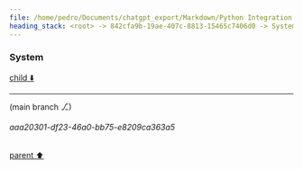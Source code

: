 ```yaml
---
file: /home/pedro/Documents/chatgpt_export/Markdown/Python Integration for Termux.md
heading_stack: <root> -> 842cfa9b-19ae-407c-8813-15465c7406d0 -> System -> 31367e2d-c0e4-4443-a49e-817399b436c2 -> System
---
```

### System

[child ⬇️](#aaa20301-df23-46a0-bb75-e8209ca363a5)

---

(main branch ⎇)
###### aaa20301-df23-46a0-bb75-e8209ca363a5
[parent ⬆️](#31367e2d-c0e4-4443-a49e-817399b436c2)
